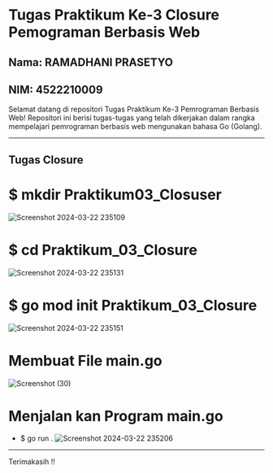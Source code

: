 # Tugas Praktikum Ke-3 Closure Pemograman Berbasis Web

## Nama: RAMADHANI PRASETYO
## NIM: 4522210009

Selamat datang di repositori Tugas Praktikum Ke-3 Pemrograman Berbasis Web! Repositori ini berisi tugas-tugas yang telah dikerjakan dalam rangka mempelajari pemrograman berbasis web mengunakan bahasa Go (Golang).

---

## Tugas Closure
# $ mkdir Praktikum03_Closuser 
![Screenshot 2024-03-22 235109](https://github.com/ramadhaniprasety0/PrakPemrogramanBerbasisWeb/assets/109285562/c8b5c888-f05d-4372-aeb0-3b8885ca0fe9)

# $ cd Praktikum_03_Closure 
![Screenshot 2024-03-22 235131](https://github.com/ramadhaniprasety0/PrakPemrogramanBerbasisWeb/assets/109285562/ceb735f3-328c-434c-bfb5-66e4408607df)

# $ go mod init Praktikum_03_Closure
![Screenshot 2024-03-22 235151](https://github.com/ramadhaniprasety0/PrakPemrogramanBerbasisWeb/assets/109285562/866fbbc6-18dd-4bb5-8787-b78d72e8c1f4)

# Membuat File main.go
![Screenshot (30)](https://github.com/ramadhaniprasety0/PrakPemrogramanBerbasisWeb/assets/109285562/c4a1099a-da6b-46ac-93a0-4d70cd39ca4a)

# Menjalan kan Program main.go
- $ go run .
![Screenshot 2024-03-22 235206](https://github.com/ramadhaniprasety0/PrakPemrogramanBerbasisWeb/assets/109285562/5749efa8-fa88-493a-9ff3-59a182543029)

---

Terimakasih !!
